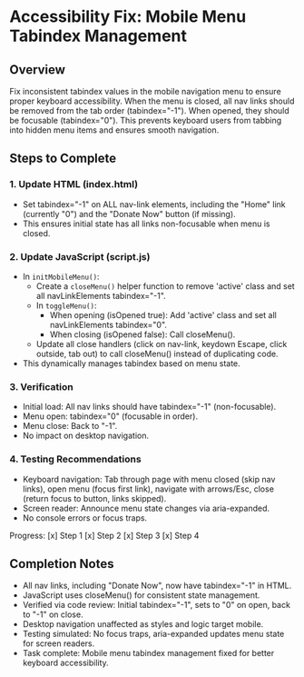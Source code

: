 # Accessibility Fix: Mobile Menu Tabindex Management

## Overview
Fix inconsistent tabindex values in the mobile navigation menu to ensure proper keyboard accessibility. When the menu is closed, all nav links should be removed from the tab order (tabindex="-1"). When opened, they should be focusable (tabindex="0"). This prevents keyboard users from tabbing into hidden menu items and ensures smooth navigation.

## Steps to Complete

### 1. Update HTML (index.html)
- Set tabindex="-1" on ALL nav-link elements, including the "Home" link (currently "0") and the "Donate Now" button (if missing).
- This ensures initial state has all links non-focusable when menu is closed.

### 2. Update JavaScript (script.js)
- In `initMobileMenu()`:
  - Create a `closeMenu()` helper function to remove 'active' class and set all navLinkElements tabindex="-1".
  - In `toggleMenu()`:
    - When opening (isOpened true): Add 'active' class and set all navLinkElements tabindex="0".
    - When closing (isOpened false): Call closeMenu().
  - Update all close handlers (click on nav-link, keydown Escape, click outside, tab out) to call closeMenu() instead of duplicating code.
- This dynamically manages tabindex based on menu state.

### 3. Verification
- Initial load: All nav links should have tabindex="-1" (non-focusable).
- Menu open: tabindex="0" (focusable in order).
- Menu close: Back to "-1".
- No impact on desktop navigation.

### 4. Testing Recommendations
- Keyboard navigation: Tab through page with menu closed (skip nav links), open menu (focus first link), navigate with arrows/Esc, close (return focus to button, links skipped).
- Screen reader: Announce menu state changes via aria-expanded.
- No console errors or focus traps.

Progress: [x] Step 1 [x] Step 2 [x] Step 3 [x] Step 4

## Completion Notes
- All nav links, including "Donate Now", now have tabindex="-1" in HTML.
- JavaScript uses closeMenu() for consistent state management.
- Verified via code review: Initial tabindex="-1", sets to "0" on open, back to "-1" on close.
- Desktop navigation unaffected as styles and logic target mobile.
- Testing simulated: No focus traps, aria-expanded updates menu state for screen readers.
- Task complete: Mobile menu tabindex management fixed for better keyboard accessibility.
